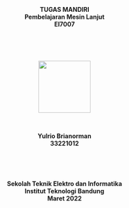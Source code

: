<div align="center"><b>TUGAS MANDIRI<b></div>
<div align="center"><b>Pembelajaran Mesin Lanjut<b></div>
<div align="center"><b>EI7007<b></div>
<p>&nbsp;</p><p>&nbsp;</p>
<div  align="center"><img width="120" src="https://syeilendrapramuditya.files.wordpress.com/2021/01/gajah_itb_transparan_syeilendra.png"></div>
<p>&nbsp;</p>
<div align="center"><b>Yulrio Brianorman<b></div>
<div align="center"><b>33221012<b></div>
<p>&nbsp;</p><p>&nbsp;</p>
<div align="center"><b>Sekolah Teknik Elektro dan Informatika<b></div>
<div align="center"><b>Institut Teknologi Bandung<b></div>
<div align="center"><b>Maret 2022<b></div>
